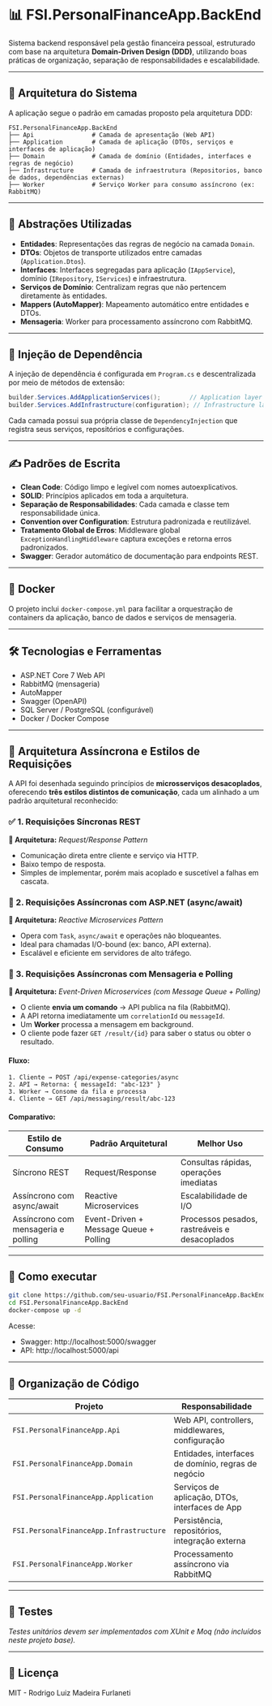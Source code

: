 
# 📊 FSI.PersonalFinanceApp.BackEnd

Sistema backend responsável pela gestão financeira pessoal, estruturado com base na arquitetura **Domain-Driven Design (DDD)**, utilizando boas práticas de organização, separação de responsabilidades e escalabilidade.

---

## 🧱 Arquitetura do Sistema

A aplicação segue o padrão em camadas proposto pela arquitetura DDD:

```
FSI.PersonalFinanceApp.BackEnd
├── Api                # Camada de apresentação (Web API)
├── Application        # Camada de aplicação (DTOs, serviços e interfaces de aplicação)
├── Domain             # Camada de domínio (Entidades, interfaces e regras de negócio)
├── Infrastructure     # Camada de infraestrutura (Repositorios, banco de dados, dependências externas)
├── Worker             # Serviço Worker para consumo assíncrono (ex: RabbitMQ)
```

---

## 🧩 Abstrações Utilizadas

- **Entidades**: Representações das regras de negócio na camada `Domain`.
- **DTOs**: Objetos de transporte utilizados entre camadas (`Application.Dtos`).
- **Interfaces**: Interfaces segregadas para aplicação (`IAppService`), domínio (`IRepository`, `IServices`) e infraestrutura.
- **Serviços de Domínio**: Centralizam regras que não pertencem diretamente às entidades.
- **Mappers (AutoMapper)**: Mapeamento automático entre entidades e DTOs.
- **Mensageria**: Worker para processamento assíncrono com RabbitMQ.

---

## 💉 Injeção de Dependência

A injeção de dependência é configurada em `Program.cs` e descentralizada por meio de métodos de extensão:

```csharp
builder.Services.AddApplicationServices();        // Application layer
builder.Services.AddInfrastructure(configuration); // Infrastructure layer
```

Cada camada possui sua própria classe de `DependencyInjection` que registra seus serviços, repositórios e configurações.

---

## ✍️ Padrões de Escrita

- **Clean Code**: Código limpo e legível com nomes autoexplicativos.
- **SOLID**: Princípios aplicados em toda a arquitetura.
- **Separação de Responsabilidades**: Cada camada e classe tem responsabilidade única.
- **Convention over Configuration**: Estrutura padronizada e reutilizável.
- **Tratamento Global de Erros**: Middleware global `ExceptionHandlingMiddleware` captura exceções e retorna erros padronizados.
- **Swagger**: Gerador automático de documentação para endpoints REST.

---

## 🐳 Docker

O projeto inclui `docker-compose.yml` para facilitar a orquestração de containers da aplicação, banco de dados e serviços de mensageria.

---

## 🛠️ Tecnologias e Ferramentas

- ASP.NET Core 7 Web API
- RabbitMQ (mensageria)
- AutoMapper
- Swagger (OpenAPI)
- SQL Server / PostgreSQL (configurável)
- Docker / Docker Compose

---

## 📡 Arquitetura Assíncrona e Estilos de Requisições

A API foi desenhada seguindo princípios de **microsserviços desacoplados**, oferecendo **três estilos distintos de comunicação**, cada um alinhado a um padrão arquitetural reconhecido:

### ✅ 1. Requisições Síncronas REST
**🔹 Arquitetura:** _Request/Response Pattern_

- Comunicação direta entre cliente e serviço via HTTP.
- Baixo tempo de resposta.
- Simples de implementar, porém mais acoplado e suscetível a falhas em cascata.

### 🔄 2. Requisições Assíncronas com ASP.NET (async/await)
**🔹 Arquitetura:** _Reactive Microservices Pattern_

- Opera com `Task`, `async/await` e operações não bloqueantes.
- Ideal para chamadas I/O-bound (ex: banco, API externa).
- Escalável e eficiente em servidores de alto tráfego.

### 📨 3. Requisições Assíncronas com Mensageria e Polling
**🔹 Arquitetura:** _Event-Driven Microservices (com Message Queue + Polling)_

- O cliente **envia um comando** → API publica na fila (RabbitMQ).
- A API retorna imediatamente um `correlationId` ou `messageId`.
- Um **Worker** processa a mensagem em background.
- O cliente pode fazer `GET /result/{id}` para saber o status ou obter o resultado.

#### Fluxo:
```
1. Cliente → POST /api/expense-categories/async
2. API → Retorna: { messageId: "abc-123" }
3. Worker → Consome da fila e processa
4. Cliente → GET /api/messaging/result/abc-123
```

#### Comparativo:

| Estilo de Consumo                      | Padrão Arquitetural                 | Melhor Uso                                |
|---------------------------------------|-------------------------------------|--------------------------------------------|
| Síncrono REST                         | Request/Response                    | Consultas rápidas, operações imediatas     |
| Assíncrono com async/await            | Reactive Microservices              | Escalabilidade de I/O                      |
| Assíncrono com mensageria e polling   | Event-Driven + Message Queue + Polling | Processos pesados, rastreáveis e desacoplados |

---

## 🚀 Como executar

```bash
git clone https://github.com/seu-usuario/FSI.PersonalFinanceApp.BackEnd.git
cd FSI.PersonalFinanceApp.BackEnd
docker-compose up -d
```

Acesse:
- Swagger: http://localhost:5000/swagger
- API: http://localhost:5000/api

---

## 📂 Organização de Código

| Projeto                            | Responsabilidade                                   |
|-----------------------------------|----------------------------------------------------|
| `FSI.PersonalFinanceApp.Api`      | Web API, controllers, middlewares, configuração    |
| `FSI.PersonalFinanceApp.Domain`   | Entidades, interfaces de domínio, regras de negócio|
| `FSI.PersonalFinanceApp.Application` | Serviços de aplicação, DTOs, interfaces de App     |
| `FSI.PersonalFinanceApp.Infrastructure` | Persistência, repositórios, integração externa  |
| `FSI.PersonalFinanceApp.Worker`   | Processamento assíncrono via RabbitMQ              |

---

## 🧪 Testes

*Testes unitários devem ser implementados com XUnit e Moq (não incluídos neste projeto base).*

---

## 📃 Licença

MIT - Rodrigo Luiz Madeira Furlaneti
